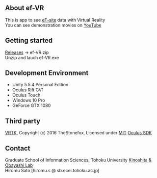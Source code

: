 ## About ef-VR
This is app to see [eF-site](http://service.pdbj.org/eF-site/) data with Virtual Reality  
You can see demonstration movies on [YouTube](https://www.youtube.com/channel/UCmdW1BnFFjxUAdUK1jUqcDg)

## Getting started
[Releases](https://github.com/HiromuSato/ef-VR/releases) -> ef-VR.zip  
Unzip and lauch ef-VR.exe

## Development Environment  
* Unity 5.5.4 Personal Edition
* Oculus Rift CV1
* Oculus Touch
* Windows 10 Pro
* GeForce GTX 1080

## Third party
[VRTK](https://github.com/thestonefox/VRTK), Copyright (c) 2016 TheStonefox, Licensed under [MIT](https://github.com/thestonefox/VRTK/blob/master/LICENSE)
[Oculus SDK](https://developer.oculus.com/licenses/sdk-3.4.1/)

## Contact
Graduate School of Information Sciences, Tohoku University [Kinoshita & Obayashi Lab](http://www.sb.ecei.tohoku.ac.jp/index-en.html)  
Hiromu Sato [hiromu.s @ sb.ecei.tohoku.ac.jp]
